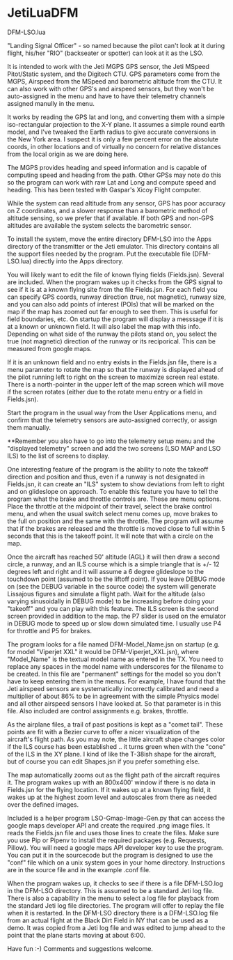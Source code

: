 # JetiLuaDFM

DFM-LSO.lua

"Landing Signal Officer" - so named because the pilot can't look at it
during flight, his/her "RIO" (backseater or spotter) can look at it as
the LSO.

It is intended to work with the Jeti MGPS GPS sensor, the Jeti MSpeed
Pitot/Static system, and the Digitech CTU. GPS parameters come from
the MGPS, Airspeed from the MSpeed and barometric altitude from the
CTU. It can also work with other GPS's and airspeed sensors, but they
won't be auto-assigned in the menu and have to have their telemetry
channels assigned manully in the menu.

It works by reading the GPS lat and long, and converting them with a
simple iso-rectangular projection to the X-Y plane.  It assumes a
simple round earth model, and I've tweaked the Earth radius to give
accurate conversions in the New York area.  I suspect it is only a few
percent error on the absolute coords, in other locations and of
virtually no concern for relative distances from the local origin as
we are doing here.

The MGPS provides heading and speed information and is capable of
computing speed and heading from the path. Other GPSs may note do this
so the program can work with raw Lat and Long and compute speed and
heading. This has been tested with Gaspar's Xicoy Flight computer.

While the system can read altitude from any sensor, GPS has poor
accuracy on Z coordinates, and a slower response than a barometric
method of altitude sensing, so we prefer that if available. If both
GPS and non-GPS altitudes are available the system selects the
barometric sensor.

To install the system, move the entire directory DFM-LSO into the Apps
directory of the transmitter or the Jeti emulator. This directory
contains all the support files needed by the program. Put the
executable file (DFM-LSO.lua) directly into the Apps directory.

You will likely want to edit the file of known flying fields
(Fields.jsn). Several are included. When the program wakes up it
checks from the GPS signal to see if it is at a known flying site from
the file Fields.jsn. For each field you can specify GPS coords, runway
direction (true, not magnetic), runway size, and you can also add
points of interest (POIs) that will be marked on the map if the map
has zoomed out far enough to see them. This is useful for field
boundaries, etc. On startup the program will display a messsage if it
is at a known or unknown field. It will also label the map with this
info. Depending on what side of the runway the pilots stand on, you
select the true (not magnetic) direction of the runway or its
reciporical.  This can be measured from google maps.

If it is an unknown field and no entry exists in the Fields.jsn file,
there is a menu parameter to rotate the map so that the runway is
displayed ahead of the pilot running left to right on the screen to
maximize screen real estate. There is a north-pointer in the upper
left of the map screen which will move if the screen rotates (either
due to the rotate menu entry or a field in Fields.jsn).

Start the program in the usual way from the User Applications menu,
and confirm that the telemetry sensors are auto-assigned correctly, or
assign them manually.

**Remember you also have to go into the telemetry setup menu and the
"displayed telemetry" screen and add the two screens (LSO MAP and LSO
ILS) to the list of screens to display.

One interesting feature of the program is the ability to note the
takeoff direction and position and thus, even if a runway is not
designated in Fields.jsn, it can create an "ILS" system to show
deviations from left to right and on glideslope on approach.  To
enable this feature you have to tell the program what the brake and
throttle controls are. These are menu options. Place the throttle at
the midpoint of their travel, select the brake control menu, and when
the usual switch select menu comes up, move brakes to the full on
position and the same with the throttle. The program will assume that
if the brakes are released and the throttle is moved close to full
within 5 seconds that this is the takeoff point. It will note that
with a circle on the map.

Once the aircraft has reached 50' altitude (AGL) it will then draw a
second circle, a runway, and an ILS course which is a simple triangle
that is +/- 12 degrees left and right and it will assume a 6 degree
glideslope to the touchdown point (assumed to be the liftoff
point). If you leave DEBUG mode on (see the DEBUG variable in the
source code) the system will generate Lissajous figures and simulate a
flight path. Wait for the altitude (also varying sinusoidally in DEBUG
mode) to be increasing before doing your "takeoff" and you can play
with this feature. The ILS screen is the second screen provided in
addition to the map. the P7 slider is used on the emulator in DEBUG
mode to speed up or slow down simulated time. I usually use P4 for
throttle and P5 for brakes.

The program looks for a file named DFM-Model_Name.jsn on startup
(e.g. for model "Viperjet XXL" it would be DFM-Viperjet_XXL.jsn),
where "Model_Name" is the textual model name as entered in the TX. You
need to replace any spaces in the model name with underscores for the
filename to be created. In this file are "permanent" settings for the
model so you don't have to keep entering them in the menus. For
example, I have found that the Jeti airspeed sensors are
systematically incorrectly calibrated and need a multiplier of about
86% to be in agreement with the simple Physics model and all other
airspeed sensors I have looked at. So that parameter is in this file.
Also included are control assignments e.g. brakes, throttle.

As the airplane files, a trail of past positions is kept as a "comet
tail". These points are fit with a Bezier curve to offer a nicer
visualization of the aircraft's flight path. As you may note, the
little aircraft shape changes color if the ILS course has been
established .. it turns green when with the "cone" of the ILS in the
XY plane. I kind of like the T-38ish shape for the aircraft, but of
course you can edit Shapes.jsn if you prefer something else.

The map automatically zooms out as the flight path of the aircraft
requires it. The program wakes up with an 800x400' window if there is
no data in Fields.jsn for the flying location. If it wakes up at a
known flying field, it wakes up at the highest zoom level and
autoscales from there as needed over the defined images.

Included is a helper program LSO-Gmap-Image-Gen.py that can access the
google maps developer API and create the required .png image files. It
reads the Fields.jsn file and uses those lines to create the
files. Make sure you use Pip or Pipenv to install the required
packages (e.g. Requests, Pillow). You will need a google maps API
developer key to use the program. You can put it in the sourcecode but
the program is designed to use the "conf" file which on a unix system
goes in your home directory. Instructions are in the source file and
in the example .conf file.

When the program wakes up, it checks to see if there is a file
DFM-LSO.log in the DFM-LSO directory. This is assumed to be a standard
Jeti log file. There is also a capability in the menu to select a log
file for playback from the standard Jeti log file directories. The
program will offer to replay the file when it is restarted. In the
DFM-LSO directory there is a DFM-LSO.log file from an actual flight at
the Black Dirt Field in NY that can be used as a demo. It was copied
from a Jeti log file and was edited to jump ahead to the point that
the plane starts moving at about 6:00.

Have fun :-) Comments and suggestions welcome.
